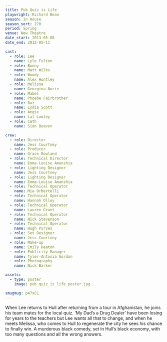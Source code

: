 ```yaml
---
title: Pub Quiz is Life
playwright: Richard Bean
season: In House
season_sort: 270
period: Spring
venue: New Theatre
date_start: 2013-05-08
date_end: 2013-05-11

cast:
  - role: Lee
    name: Lyle Fulton
  - role: Bunny
    name: Matt Wilks
  - role: Woody
    name: Alex Huntley
  - role: Melissa
    name: Georgina Norie
  - role: Mabel
    name: Phoebe Fairbrother
  - role: Baz
    name: Lydia Scott
  - role: Angie
    name: Lal Lumley
  - role: Cath
    name: Sian Beaven

crew:
  - role: Director
    name: Jess Courtney
  - role: Producer
    name: Grace Rowland
  - role: Technical Director
    name: Emma-Louise Amanshia
  - role: Lighting Designer
    name: Jess Courtney
  - role: Lighting Designer
    name: Emma-Louise Amanshia
  - role: Technical Operator
    name: Mia Orbertelli
  - role: Technical Operator
    name: Hannah Olley
  - role: Technical Operator
    name: Lauren Grant
  - role: Technical Operator
    name: Nick Stevenson
  - role: Technical Operator
    name: Hugh Purves
  - role: Set Designer
    name: Jess Courtney
  - role: Make-up
    name: Emily Heaton
  - role: Publicity Manager
    name: Tyler-Antonia Gordon
  - role: Photography
    name: Nick Barker

assets:
  - type: poster
    image: pub_quiz_is_life_poster.jpg

smugmug: p47xCL
---
```


When Lee returns to Hull after returning from a tour in Afghanistan, he joins his team mates for the local quiz. ‘My Dad’s a Drug Dealer’ have been losing for years to the teachers but Lee wants all that to change, and when he meets Melissa, who comes to Hull to regenerate the city he sees his chance to finally win. A murderous black comedy, set in Hull’s black economy, with too many questions and all the wrong answers.
